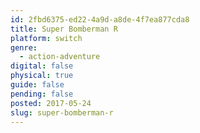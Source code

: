 ```yaml
---
id: 2fbd6375-ed22-4a9d-a8de-4f7ea877cda8
title: Super Bomberman R
platform: switch
genre:
  - action-adventure
digital: false
physical: true
guide: false
pending: false
posted: 2017-05-24
slug: super-bomberman-r
---
```


